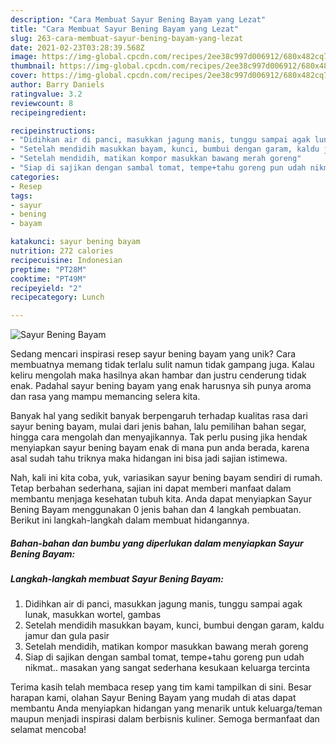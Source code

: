 ```yaml
---
description: "Cara Membuat Sayur Bening Bayam yang Lezat"
title: "Cara Membuat Sayur Bening Bayam yang Lezat"
slug: 263-cara-membuat-sayur-bening-bayam-yang-lezat
date: 2021-02-23T03:28:39.568Z
image: https://img-global.cpcdn.com/recipes/2ee38c997d006912/680x482cq70/sayur-bening-bayam-foto-resep-utama.jpg
thumbnail: https://img-global.cpcdn.com/recipes/2ee38c997d006912/680x482cq70/sayur-bening-bayam-foto-resep-utama.jpg
cover: https://img-global.cpcdn.com/recipes/2ee38c997d006912/680x482cq70/sayur-bening-bayam-foto-resep-utama.jpg
author: Barry Daniels
ratingvalue: 3.2
reviewcount: 8
recipeingredient:

recipeinstructions:
- "Didihkan air di panci, masukkan jagung manis, tunggu sampai agak lunak, masukkan wortel, gambas"
- "Setelah mendidih masukkan bayam, kunci, bumbui dengan garam, kaldu jamur dan gula pasir"
- "Setelah mendidih, matikan kompor masukkan bawang merah goreng"
- "Siap di sajikan dengan sambal tomat, tempe+tahu goreng pun udah nikmat.. masakan yang sangat sederhana kesukaan keluarga tercinta"
categories:
- Resep
tags:
- sayur
- bening
- bayam

katakunci: sayur bening bayam 
nutrition: 272 calories
recipecuisine: Indonesian
preptime: "PT28M"
cooktime: "PT49M"
recipeyield: "2"
recipecategory: Lunch

---
```



![Sayur Bening Bayam](https://img-global.cpcdn.com/recipes/2ee38c997d006912/680x482cq70/sayur-bening-bayam-foto-resep-utama.jpg)

Sedang mencari inspirasi resep sayur bening bayam yang unik? Cara membuatnya memang tidak terlalu sulit namun tidak gampang juga. Kalau keliru mengolah maka hasilnya akan hambar dan justru cenderung tidak enak. Padahal sayur bening bayam yang enak harusnya sih punya aroma dan rasa yang mampu memancing selera kita.

Banyak hal yang sedikit banyak berpengaruh terhadap kualitas rasa dari sayur bening bayam, mulai dari jenis bahan, lalu pemilihan bahan segar, hingga cara mengolah dan menyajikannya. Tak perlu pusing jika hendak menyiapkan sayur bening bayam enak di mana pun anda berada, karena asal sudah tahu triknya maka hidangan ini bisa jadi sajian istimewa.




Nah, kali ini kita coba, yuk, variasikan sayur bening bayam sendiri di rumah. Tetap berbahan sederhana, sajian ini dapat memberi manfaat dalam membantu menjaga kesehatan tubuh kita. Anda dapat menyiapkan Sayur Bening Bayam menggunakan 0 jenis bahan dan 4 langkah pembuatan. Berikut ini langkah-langkah dalam membuat hidangannya.

<!--inarticleads1-->

##### Bahan-bahan dan bumbu yang diperlukan dalam menyiapkan Sayur Bening Bayam:





<!--inarticleads2-->

##### Langkah-langkah membuat Sayur Bening Bayam:

1. Didihkan air di panci, masukkan jagung manis, tunggu sampai agak lunak, masukkan wortel, gambas
1. Setelah mendidih masukkan bayam, kunci, bumbui dengan garam, kaldu jamur dan gula pasir
1. Setelah mendidih, matikan kompor masukkan bawang merah goreng
1. Siap di sajikan dengan sambal tomat, tempe+tahu goreng pun udah nikmat.. masakan yang sangat sederhana kesukaan keluarga tercinta




Terima kasih telah membaca resep yang tim kami tampilkan di sini. Besar harapan kami, olahan Sayur Bening Bayam yang mudah di atas dapat membantu Anda menyiapkan hidangan yang menarik untuk keluarga/teman maupun menjadi inspirasi dalam berbisnis kuliner. Semoga bermanfaat dan selamat mencoba!
